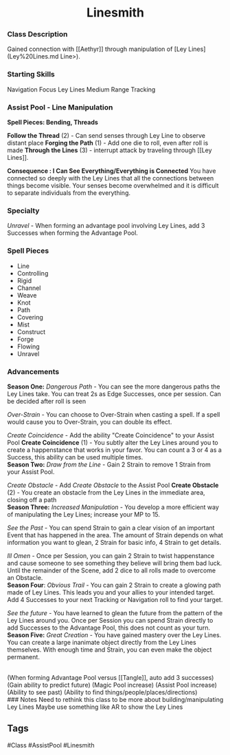 <h1><center>Linesmith</h1></center>

### Class Description
Gained connection with [[Aethyr]] through manipulation of [Ley Lines](Ley%20Lines.md Line>).


### Starting Skills
Navigation
Focus
Ley Lines
Medium Range
Tracking


### Assist Pool - Line Manipulation
**Spell Pieces: Bending, Threads**  

**Follow the Thread** (2) - Can send senses through Ley Line to observe distant place
**Forging the Path** (1) - Add one die to roll, even after roll is made
**Through the Lines** (3) - interrupt attack by traveling through [[Ley Lines]].

**Consequence : I Can See Everything/Everything is Connected**
You have connected so deeply with the Ley Lines that all the connections between things become visible. Your senses become overwhelmed and it is difficult to separate individuals from the everything.




### Specialty
*Unravel* - When forming an advantage pool involving Ley Lines, add 3 Successes when forming the Advantage Pool.
<br>
### Spell Pieces
- Line
- Controlling
- Rigid
- Channel
- Weave
- Knot
- Path
- Covering
- Mist
- Construct
- Forge
- Flowing
- Unravel



### Advancements
**Season One:**
*Dangerous Path* - You can see the more dangerous paths the Ley Lines take.  You can treat 2s as Edge Successes, once per session. Can be decided after roll is seen

*Over-Strain* - You can choose to Over-Strain when casting a spell. If a spell would cause you to Over-Strain, you can double its effect.

*Create Coincidence* - Add the ability "Create Coincidence" to your Assist Pool
**Create Coincidence** (1) - You subtly alter the Ley Lines around you to create a happenstance that works in your favor. You can count a 3 or 4 as a Success, this ability can be used multiple times.
<br>
**Season Two:**
*Draw from the Line* - Gain 2 Strain to remove 1 Strain from your Assist Pool.

*Create Obstacle* - Add *Create Obstacle* to the Assist Pool
**Create Obstacle** (2) - You create an obstacle from the Ley Lines in the immediate area, closing off a path
<br>
**Season Three:**
*Increased Manipulation* - You develop a more efficient way of manipulating the Ley Lines; increase your MP to 15.

*See the Past* - You can spend Strain to gain a clear vision of an important Event that has happened in the area. The amount of Strain depends on what information you want to glean, 2 Strain for basic info, 4 Strain to get details. 

*Ill Omen* - Once per Session, you can gain 2 Strain to twist happenstance and cause someone to see something they believe will bring them bad luck.  Until the remainder of the Scene, add 2 dice to all rolls made to overcome an Obstacle.
<br>
**Season Four**:
*Obvious Trail* - You can gain 2 Strain to create a glowing path made of Ley Lines. This leads you and your allies to your intended target. Add 4 Successes to your next Tracking or Navigation roll to find your target.

*See the future* - You have learned to glean the future from the pattern of the Ley Lines around you.  Once per Session you can spend Strain directly to add Successes to the Advantage Pool, this does not count as your turn. 
<br>
**Season Five:**
*Great Creation* - You have gained mastery over the Ley Lines.  You can create a large inanimate object directly from the Ley Lines themselves. With enough time and Strain, you can even make the object permanent.

<br>
(When forming Advantage Pool versus [[Tangle]], auto add 3 successes)
(Gain ability to predict future)
(Magic Pool increase)
(Assist Pool increase)
(Ability to see past)
(Ability to find things/people/places/directions)
<br>
### Notes
Need to rethink this class to be more about building/manipulating Ley Lines
Maybe use something like AR to show the Ley Lines 

<br>

## Tags
#Class #AssistPool #Linesmith
